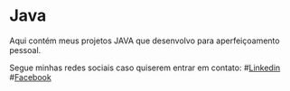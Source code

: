 # Java

Aqui contém meus projetos JAVA que desenvolvo para aperfeiçoamento pessoal.

Segue minhas redes sociais caso quiserem entrar em contato:
#[Linkedin](https://www.linkedin.com/in/diego-caetano-70a59a92/)
#[Facebook](https://www.facebook.com/diegocaettano/)
